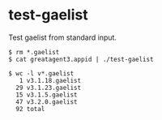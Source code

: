 # test-gaelist
Test gaelist from standard input.
```
$ rm *.gaelist
$ cat greatagent3.appid | ./test-gaelist
```
```
$ wc -l v*.gaelist
   1 v3.1.18.gaelist
  29 v3.1.23.gaelist
  15 v3.1.5.gaelist
  47 v3.2.0.gaelist
  92 total
```
